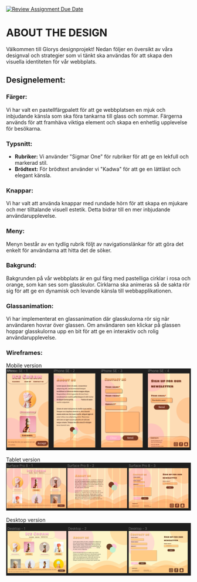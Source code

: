 [![Review Assignment Due Date](https://classroom.github.com/assets/deadline-readme-button-24ddc0f5d75046c5622901739e7c5dd533143b0c8e959d652212380cedb1ea36.svg)](https://classroom.github.com/a/IwCr_2o0)

# ABOUT THE DESIGN

Välkommen till Glorys designprojekt! Nedan följer en översikt av våra designval och strategier som vi tänkt ska användas för att skapa den visuella identiteten för vår webbplats.

## Designelement:

### Färger:
Vi har valt en pastellfärgpalett för att ge webbplatsen en mjuk och inbjudande känsla som ska föra tankarna till glass och sommar. Färgerna används för att framhäva viktiga element och skapa en enhetlig upplevelse för besökarna.

### Typsnitt:
- **Rubriker:** Vi använder "Sigmar One" för rubriker för att ge en lekfull och markerad stil.
- **Brödtext:** För brödtext använder vi "Kadwa" för att ge en lättläst och elegant känsla.

### Knappar:
Vi har valt att använda knappar med rundade hörn för att skapa en mjukare och mer tilltalande visuell estetik. Detta bidrar till en mer inbjudande användarupplevelse.

### Meny:
Menyn består av en tydlig rubrik följt av navigationslänkar för att göra det enkelt för användarna att hitta det de söker.

### Bakgrund:
Bakgrunden på vår webbplats är en gul färg med pastelliga cirklar i rosa och orange, som kan ses som glasskulor. Cirklarna ska animeras så de sakta rör sig för att ge en dynamisk och levande känsla till webbapplikationen.

### Glassanimation:
Vi har implementerat en glassanimation där glasskulorna rör sig när användaren hovrar över glassen. Om användaren sen klickar på glassen hoppar glasskulorna upp en bit för att ge en interaktiv och rolig användarupplevelse.

### Wireframes:
Mobile version
![Mobile version](assets/mobile.png)

Tablet version
![Tablet version](assets/tablet.png)

Desktop version
![Desktop version](assets/desktop.png)